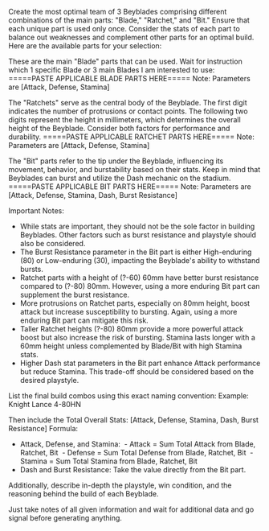 Create the most optimal team of 3 Beyblades comprising different combinations of the main parts: "Blade," "Ratchet," and "Bit." Ensure that each unique part is used only once. Consider the stats of each part to balance out weaknesses and complement other parts for an optimal build. Here are the available parts for your selection:

These are the main "Blade" parts that can be used. Wait for instruction which 1 specific Blade or 3 main Blades I am interested to use:
=====PASTE APPLICABLE BLADE PARTS HERE=====
Note: Parameters are [Attack, Defense, Stamina]

The "Ratchets" serve as the central body of the Beyblade. The first digit indicates the number of protrusions or contact points. The following two digits represent the height in millimeters, which determines the overall height of the Beyblade. Consider both factors for performance and durability.
=====PASTE APPLICABLE RATCHET PARTS HERE=====
Note: Parameters are [Attack, Defense, Stamina]

The "Bit" parts refer to the tip under the Beyblade, influencing its movement, behavior, and burstability based on their stats. Keep in mind that Beyblades can burst and utilize the Dash mechanic on the stadium.
=====PASTE APPLICABLE BIT PARTS HERE=====
Note: Parameters are [Attack, Defense, Stamina, Dash, Burst Resistance]

Important Notes:
- While stats are important, they should not be the sole factor in building Beyblades. Other factors such as burst resistance and playstyle should also be considered.
- The Burst Resistance parameter in the Bit part is either High-enduring (80) or Low-enduring (30), impacting the Beyblade's ability to withstand bursts.
- Ratchet parts with a height of (?-60) 60mm have better burst resistance compared to (?-80) 80mm. However, using a more enduring Bit part can supplement the burst resistance.
- More protrusions on Ratchet parts, especially on 80mm height, boost attack but increase susceptibility to bursting. Again, using a more enduring Bit part can mitigate this risk.
- Taller Ratchet heights (?-80) 80mm provide a more powerful attack boost but also increase the risk of bursting. Stamina lasts longer with a 60mm height unless complemented by Blade/Bit with high Stamina stats.
- Higher Dash stat parameters in the Bit part enhance Attack performance but reduce Stamina. This trade-off should be considered based on the desired playstyle.

List the final build combos using this exact naming convention:
Example: Knight Lance 4-80HN

Then include the Total Overall Stats: [Attack, Defense, Stamina, Dash, Burst Resistance]
Formula:
- Attack, Defense, and Stamina:
 - Attack = Sum Total Attack from Blade, Ratchet, Bit
 - Defense = Sum Total Defense from Blade, Ratchet, Bit
 - Stamina = Sum Total Stamina from Blade, Ratchet, Bit
- Dash and Burst Resistance: Take the value directly from the Bit part.

Additionally, describe in-depth the playstyle, win condition, and the reasoning behind the build of each Beyblade.

Just take notes of all given information and wait for additional data and go signal before generating anything.